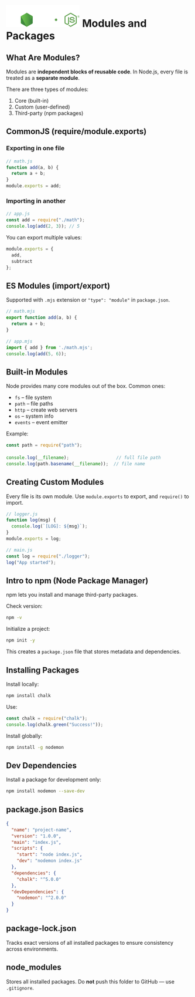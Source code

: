 # ![ ](../assets/nodejs-logo.svg) Modules and Packages

## What Are Modules?

Modules are **independent blocks of reusable code**. In Node.js, every file is treated as a **separate module**.

There are three types of modules:

1. Core (built-in)
2. Custom (user-defined)
3. Third-party (npm packages)

## CommonJS (require/module.exports)

### Exporting in one file

```js
// math.js
function add(a, b) {
  return a + b;
}
module.exports = add;
```

### Importing in another

```js
// app.js
const add = require("./math");
console.log(add(2, 3)); // 5
```

You can export multiple values:

```js
module.exports = {
  add,
  subtract
};
```

## ES Modules (import/export)

Supported with `.mjs` extension or `"type": "module"` in `package.json`.

```js
// math.mjs
export function add(a, b) {
  return a + b;
}
```

```js
// app.mjs
import { add } from './math.mjs';
console.log(add(5, 6));
```

## Built-in Modules

Node provides many core modules out of the box. Common ones:

* `fs` – file system
* `path` – file paths
* `http` – create web servers
* `os` – system info
* `events` – event emitter

Example:

```js
const path = require("path");

console.log(__filename);                  // full file path
console.log(path.basename(__filename));  // file name
```

## Creating Custom Modules

Every file is its own module. Use `module.exports` to export, and `require()` to import.

```js
// logger.js
function log(msg) {
  console.log(`[LOG]: ${msg}`);
}
module.exports = log;
```

```js
// main.js
const log = require("./logger");
log("App started");
```

## Intro to npm (Node Package Manager)

npm lets you install and manage third-party packages.

Check version:

```bash
npm -v
```

Initialize a project:

```bash
npm init -y
```

This creates a `package.json` file that stores metadata and dependencies.

## Installing Packages

Install locally:

```bash
npm install chalk
```

Use:

```js
const chalk = require("chalk");
console.log(chalk.green("Success!"));
```

Install globally:

```bash
npm install -g nodemon
```

## Dev Dependencies

Install a package for development only:

```bash
npm install nodemon --save-dev
```

## package.json Basics

```json
{
  "name": "project-name",
  "version": "1.0.0",
  "main": "index.js",
  "scripts": {
    "start": "node index.js",
    "dev": "nodemon index.js"
  },
  "dependencies": {
    "chalk": "^5.0.0"
  },
  "devDependencies": {
    "nodemon": "^2.0.0"
  }
}
```

## package-lock.json

Tracks exact versions of all installed packages to ensure consistency across environments.

## node_modules

Stores all installed packages. Do **not** push this folder to GitHub — use `.gitignore`.
